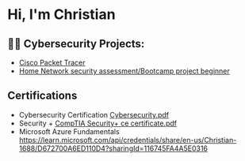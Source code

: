<h1>Hi, I'm Christian
<h2>👨‍💻 Cybersecurity Projects:</h2>

- <a href="https://github.com/ChristianEDF/Cisco-Packet-Tracer">Cisco Packet Tracer</a>
- [Home Network security assessment/Bootcamp project beginner](https://youtu.be/whDMzuN8XE0)

<h2>Certifications</h2>

- Cybersecurity Certification [Cybersecurity.pdf](https://github.com/user-attachments/files/16745676/Cybersecurity.pdf)
- Security + [CompTIA Security+ ce certificate.pdf](https://github.com/user-attachments/files/16745686/CompTIA.Security%2B.ce.certificate.pdf)
- Microsoft Azure Fundamentals https://learn.microsoft.com/api/credentials/share/en-us/Christian-1688/D672700A6ED110D4?sharingId=116745FA4A5E0316
